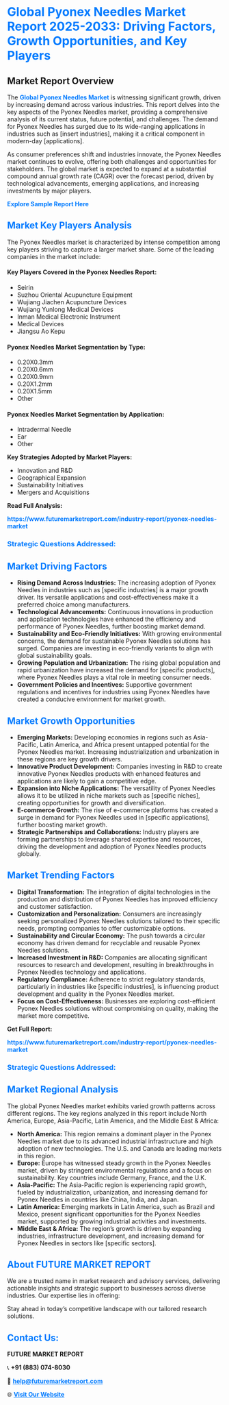 <h1 style="color: #007BFF;">Global Pyonex Needles Market Report 2025-2033: Driving Factors, Growth Opportunities, and Key Players</h1>

<section id="overview">
<h2>Market Report Overview</h2>
<p>The <a href="https://www.futuremarketreport.com/industry-report/pyonex-needles-market" style="color: #007BFF; text-decoration: none;"><strong>Global Pyonex Needles Market</strong></a> is witnessing significant growth, driven by increasing demand across various industries. This report delves into the key aspects of the Pyonex Needles market, providing a comprehensive analysis of its current status, future potential, and challenges. The demand for Pyonex Needles has surged due to its wide-ranging applications in industries such as [insert industries], making it a critical component in modern-day [applications].</p>
<p>As consumer preferences shift and industries innovate, the Pyonex Needles market continues to evolve, offering both challenges and opportunities for stakeholders. The global market is expected to expand at a substantial compound annual growth rate (CAGR) over the forecast period, driven by technological advancements, emerging applications, and increasing investments by major players.</p>
</section>

<section id="overview">
<p><a href="https://www.futuremarketreport.com/request-sample/reportId=93159" style="color: #007BFF; text-decoration: none;"><strong>Explore Sample Report Here</strong></a></p>
</section>

<section id="key-players">
<h2 style="color: #007BFF;">Market Key Players Analysis</h2>
<p>The Pyonex Needles market is characterized by intense competition among key players striving to capture a larger market share. Some of the leading companies in the market include:</p>
<h4>Key Players Covered in the Pyonex Needles Report:</h4>
<ul><li>Seirin</li><li>Suzhou Oriental Acupuncture Equipment</li><li>Wujiang Jiachen Acupuncture Devices</li><li>Wujiang Yunlong Medical Devices</li><li>Inman Medical Electronic Instrument</li><li>Medical Devices</li><li>Jiangsu Ao Kepu</li></ul>
<h4>Pyonex Needles Market Segmentation by Type:</h4>
<ul><li>0.20X0.3mm</li><li>0.20X0.6mm</li><li>0.20X0.9mm</li><li>0.20X1.2mm</li><li>0.20X1.5mm</li><li>Other</li></ul>

<h4>Pyonex Needles Market Segmentation by Application:</h4>
<ul><li>Intradermal Needle</li><li>Ear</li><li>Other</li></ul>
<p><strong>Key Strategies Adopted by Market Players:</strong></p>
<ul>
<li>Innovation and R&D</li>
<li>Geographical Expansion</li>
<li>Sustainability Initiatives</li>
<li>Mergers and Acquisitions</li>
</ul>
</section>

<section>
<p><strong>Read Full Analysis: </strong></p><a href="https://www.futuremarketreport.com/industry-report/pyonex-needles-market" style="color: #007BFF; text-decoration: none;"><strong>https://www.futuremarketreport.com/industry-report/pyonex-needles-market</strong></a>
<h3 style="color: #007BFF;">Strategic Questions Addressed:</h3>
</section>

<section id="driving-factors">
<h2 style="color: #007BFF;">Market Driving Factors</h2>
<ul>
<li><strong>Rising Demand Across Industries:</strong> The increasing adoption of Pyonex Needles in industries such as [specific industries] is a major growth driver. Its versatile applications and cost-effectiveness make it a preferred choice among manufacturers.</li>
<li><strong>Technological Advancements:</strong> Continuous innovations in production and application technologies have enhanced the efficiency and performance of Pyonex Needles, further boosting market demand.</li>
<li><strong>Sustainability and Eco-Friendly Initiatives:</strong> With growing environmental concerns, the demand for sustainable Pyonex Needles solutions has surged. Companies are investing in eco-friendly variants to align with global sustainability goals.</li>
<li><strong>Growing Population and Urbanization:</strong> The rising global population and rapid urbanization have increased the demand for [specific products], where Pyonex Needles plays a vital role in meeting consumer needs.</li>
<li><strong>Government Policies and Incentives:</strong> Supportive government regulations and incentives for industries using Pyonex Needles have created a conducive environment for market growth.</li>
</ul>
</section>

<section id="growth-opportunities">
<h2 style="color: #007BFF;">Market Growth Opportunities</h2>
<ul>
<li><strong>Emerging Markets:</strong> Developing economies in regions such as Asia-Pacific, Latin America, and Africa present untapped potential for the Pyonex Needles market. Increasing industrialization and urbanization in these regions are key growth drivers.</li>
<li><strong>Innovative Product Development:</strong> Companies investing in R&D to create innovative Pyonex Needles products with enhanced features and applications are likely to gain a competitive edge.</li>
<li><strong>Expansion into Niche Applications:</strong> The versatility of Pyonex Needles allows it to be utilized in niche markets such as [specific niches], creating opportunities for growth and diversification.</li>
<li><strong>E-commerce Growth:</strong> The rise of e-commerce platforms has created a surge in demand for Pyonex Needles used in [specific applications], further boosting market growth.</li>
<li><strong>Strategic Partnerships and Collaborations:</strong> Industry players are forming partnerships to leverage shared expertise and resources, driving the development and adoption of Pyonex Needles products globally.</li>
</ul>
</section>

<section id="trending-factors">
<h2 style="color: #007BFF;">Market Trending Factors</h2>
<ul>
<li><strong>Digital Transformation:</strong> The integration of digital technologies in the production and distribution of Pyonex Needles has improved efficiency and customer satisfaction.</li>
<li><strong>Customization and Personalization:</strong> Consumers are increasingly seeking personalized Pyonex Needles solutions tailored to their specific needs, prompting companies to offer customizable options.</li>
<li><strong>Sustainability and Circular Economy:</strong> The push towards a circular economy has driven demand for recyclable and reusable Pyonex Needles solutions.</li>
<li><strong>Increased Investment in R&D:</strong> Companies are allocating significant resources to research and development, resulting in breakthroughs in Pyonex Needles technology and applications.</li>
<li><strong>Regulatory Compliance:</strong> Adherence to strict regulatory standards, particularly in industries like [specific industries], is influencing product development and quality in the Pyonex Needles market.</li>
<li><strong>Focus on Cost-Effectiveness:</strong> Businesses are exploring cost-efficient Pyonex Needles solutions without compromising on quality, making the market more competitive.</li>
</ul>
</section>

<section>
<p><strong>Get Full Report: </strong></p><a href="https://www.futuremarketreport.com/industry-report/pyonex-needles-market" style="color: #007BFF; text-decoration: none;"><strong>https://www.futuremarketreport.com/industry-report/pyonex-needles-market</strong></a>
<h3 style="color: #007BFF;">Strategic Questions Addressed:</h3>
</section>


<section id="regional-analysis">
<h2 style="color: #007BFF;">Market Regional Analysis</h2>
<p>The global Pyonex Needles market exhibits varied growth patterns across different regions. The key regions analyzed in this report include North America, Europe, Asia-Pacific, Latin America, and the Middle East & Africa:</p>
<ul>
<li><strong>North America:</strong> This region remains a dominant player in the Pyonex Needles market due to its advanced industrial infrastructure and high adoption of new technologies. The U.S. and Canada are leading markets in this region.</li>
<li><strong>Europe:</strong> Europe has witnessed steady growth in the Pyonex Needles market, driven by stringent environmental regulations and a focus on sustainability. Key countries include Germany, France, and the U.K.</li>
<li><strong>Asia-Pacific:</strong> The Asia-Pacific region is experiencing rapid growth, fueled by industrialization, urbanization, and increasing demand for Pyonex Needles in countries like China, India, and Japan.</li>
<li><strong>Latin America:</strong> Emerging markets in Latin America, such as Brazil and Mexico, present significant opportunities for the Pyonex Needles market, supported by growing industrial activities and investments.</li>
<li><strong>Middle East & Africa:</strong> The region’s growth is driven by expanding industries, infrastructure development, and increasing demand for Pyonex Needles in sectors like [specific sectors].</li>
</ul>
</section>

<footer>
<h2 style="color: #007BFF;">About FUTURE MARKET REPORT</h2>
<p>We are a trusted name in market research and advisory services, delivering actionable insights and strategic support to businesses across diverse industries. Our expertise lies in offering:</p>

<p>Stay ahead in today’s competitive landscape with our tailored research solutions.</p>

<h2 style="color: #007BFF;">Contact Us:</h2>
<p><strong>FUTURE MARKET REPORT</strong></p>
<p>📞 <strong>+91 (883) 074-8030</strong></p>
<p>📧 <strong><a href="mailto:help@futuremarketreport.com" style="color: #007BFF;">help@futuremarketreport.com</a></strong></p>
<p>🌐 <strong><a href="https://www.futuremarketreport.com/" style="color: #007BFF;">Visit Our Website</a></strong></p>
</footer>